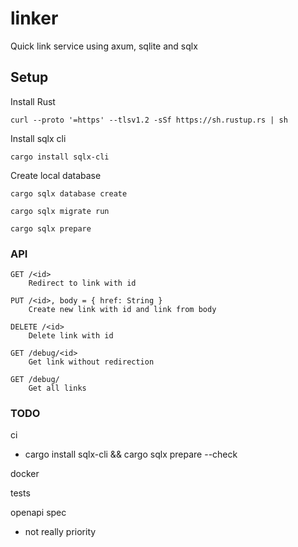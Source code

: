 # linker
Quick link service using axum, sqlite and sqlx

## Setup

Install Rust

    curl --proto '=https' --tlsv1.2 -sSf https://sh.rustup.rs | sh

Install sqlx cli

    cargo install sqlx-cli

Create local database

    cargo sqlx database create

    cargo sqlx migrate run

    cargo sqlx prepare

### API

    GET /<id>
        Redirect to link with id

    PUT /<id>, body = { href: String }
        Create new link with id and link from body

    DELETE /<id>
        Delete link with id

    GET /debug/<id>
        Get link without redirection

    GET /debug/
        Get all links

### TODO

ci
* cargo install sqlx-cli && cargo sqlx prepare --check

docker

tests

openapi spec
* not really priority
